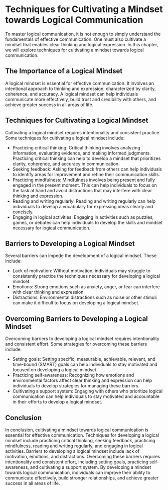 Techniques for Cultivating a Mindset towards Logical Communication
=============================================================================

To master logical communication, it is not enough to simply understand the fundamentals of effective communication. One must also cultivate a mindset that enables clear thinking and logical expression. In this chapter, we will explore techniques for cultivating a mindset towards logical communication.

The Importance of a Logical Mindset
-----------------------------------

A logical mindset is essential for effective communication. It involves an intentional approach to thinking and expression, characterized by clarity, coherence, and accuracy. A logical mindset can help individuals communicate more effectively, build trust and credibility with others, and achieve greater success in all areas of life.

Techniques for Cultivating a Logical Mindset
--------------------------------------------

Cultivating a logical mindset requires intentionality and consistent practice. Some techniques for cultivating a logical mindset include:

* Practicing critical thinking: Critical thinking involves analyzing information, evaluating evidence, and making informed judgments. Practicing critical thinking can help to develop a mindset that prioritizes clarity, coherence, and accuracy in communication.
* Seeking feedback: Asking for feedback from others can help individuals to identify areas for improvement and refine their communication skills.
* Practicing mindfulness: Mindfulness involves being present and fully engaged in the present moment. This can help individuals to focus on the task at hand and avoid distractions that may interfere with clear thinking and expression.
* Reading and writing regularly: Reading and writing regularly can help individuals to develop a vocabulary for expressing ideas clearly and concisely.
* Engaging in logical activities: Engaging in activities such as puzzles, games, or debates can help individuals to develop the skills and mindset necessary for logical communication.

Barriers to Developing a Logical Mindset
----------------------------------------

Several barriers can impede the development of a logical mindset. These include:

* Lack of motivation: Without motivation, individuals may struggle to consistently practice the techniques necessary for developing a logical mindset.
* Emotions: Strong emotions such as anxiety, anger, or fear can interfere with clear thinking and expression.
* Distractions: Environmental distractions such as noise or other stimuli can make it difficult to focus on developing a logical mindset.

Overcoming Barriers to Developing a Logical Mindset
---------------------------------------------------

Overcoming barriers to developing a logical mindset requires intentionality and consistent effort. Some strategies for overcoming these barriers include:

* Setting goals: Setting specific, measurable, achievable, relevant, and time-bound (SMART) goals can help individuals to stay motivated and focused on developing a logical mindset.
* Practicing self-awareness: Recognizing how emotions and environmental factors affect clear thinking and expression can help individuals to develop strategies for managing these barriers.
* Cultivating a support system: Engaging with others who prioritize logical communication can help individuals to stay motivated and accountable in their efforts to develop a logical mindset.

Conclusion
----------

In conclusion, cultivating a mindset towards logical communication is essential for effective communication. Techniques for developing a logical mindset include practicing critical thinking, seeking feedback, practicing mindfulness, reading and writing regularly, and engaging in logical activities. Barriers to developing a logical mindset include lack of motivation, emotions, and distractions. Overcoming these barriers requires intentionality and consistent effort, including setting goals, practicing self-awareness, and cultivating a support system. By developing a mindset towards logical communication, individuals can improve their ability to communicate effectively, build stronger relationships, and achieve greater success in all areas of life.
